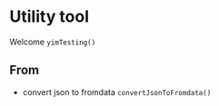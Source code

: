 # Utility tool 

Welcome
`yimTesting()`

From
------------
- convert json to fromdata
`convertJsonToFromdata()`
